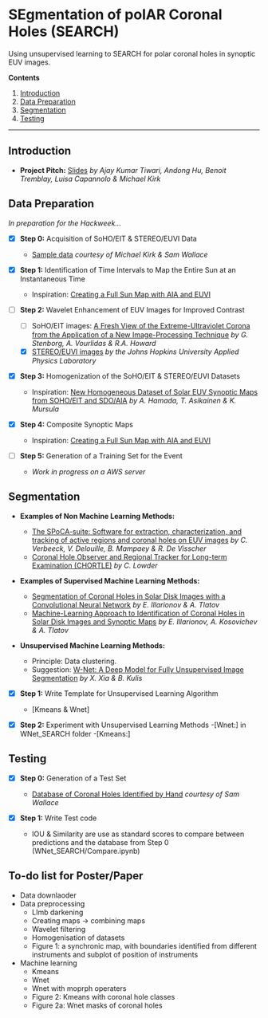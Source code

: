 # SEgmentation of polAR Coronal Holes (SEARCH)

Using unsupervised learning to SEARCH for polar coronal holes in synoptic EUV images.

__Contents__

1. [Introduction](#introduction)
2. [Data Preparation](#data-preparation)
3. [Segmentation](#segmentation)
4. [Testing](#testing)

---

## Introduction

- __Project Pitch:__ [Slides](https://docs.google.com/presentation/d/1fVU3TLTAzfbDvXf7WfI2kvGJPOjLjqk_DWkyohbk7VU/edit?usp=sharing) _by Ajay Kumar Tiwari, Andong Hu, Benoit Tremblay, Luisa Capannolo & Michael Kirk_

## Data Preparation
_In preparation for the Hackweek..._

- [x] __Step 0:__ Acquisition of SoHO/EIT & STEREO/EUVI Data
  - [Sample data](https://drive.google.com/drive/folders/1WtUW-a6fZvcFKvPwtAY-wYfHLyi1hrF5?usp=sharing) _courtesy of Michael Kirk & Sam Wallace_

- [x] __Step 1:__ Identification of Time Intervals to Map the Entire Sun at an Instantaneous Time
  - Inspiration: [Creating a Full Sun Map with AIA and EUVI](https://docs.sunpy.org/en/stable/generated/gallery/map_transformations/reprojection_aia_euvi_mosaic.html)

- [ ] __Step 2:__ Wavelet Enhancement of EUV Images for Improved Contrast
  - [ ] SoHO/EIT images: [A Fresh View of the Extreme-Ultraviolet Corona from the Application of a New Image-Processing Technique](https://ui.adsabs.harvard.edu/abs/2008ApJ...674.1201S/abstract) _by G. Stenborg, A. Vourlidas & R.A. Howard_
  - [x] [STEREO/EUVI images](http://solar.jhuapl.edu/Data-Products/EUVI-Wavelets.php) _by the Johns Hopkins University Applied Physics Laboratory_

- [x] __Step 3:__ Homogenization of the SoHO/EIT & STEREO/EUVI Datasets
  - Inspiration: [New Homogeneous Dataset of Solar EUV Synoptic Maps from SOHO/EIT and SDO/AIA](https://link.springer.com/article/10.1007/s11207-019-1563-y) _by A. Hamada, T. Asikainen & K. Mursula_

- [x] __Step 4:__ Composite Synoptic Maps
  - Inspiration: [Creating a Full Sun Map with AIA and EUVI](https://docs.sunpy.org/en/stable/generated/gallery/map_transformations/reprojection_aia_euvi_mosaic.html)

- [ ] __Step 5:__ Generation of a Training Set for the Event
    - _Work in progress on a AWS server_

## Segmentation

- __Examples of Non Machine Learning Methods:__
  - [The SPoCA-suite: Software for extraction, characterization, and tracking of active regions and coronal holes on EUV images](https://www.aanda.org/articles/aa/abs/2014/01/aa21243-13/aa21243-13.html) _by C. Verbeeck, V. Delouille, B. Mampaey & R. De Visscher_
  - [Coronal Hole Observer and Regional Tracker for Long-term Examination (CHORTLE)](https://github.com/lowderchris/CHORTLE) _by C. Lowder_

- __Examples of Supervised Machine Learning Methods:__
  - [Segmentation of Coronal Holes in Solar Disk Images with a Convolutional Neural Network](https://academic.oup.com/mnras/article-abstract/481/4/5014/5113474?redirectedFrom=fulltext) _by E. Illarionov & A. Tlatov_
  - [Machine-Learning Approach to Identification of Coronal Holes in Solar Disk Images and Synoptic Maps](https://arxiv.org/abs/2006.08529) _by E. Illarionov, A. Kosovichev & A. Tlatov_

- __Unsupervised Machine Learning Methods:__
  - Principle: Data clustering.
  - Suggestion: [W-Net: A Deep Model for Fully Unsupervised Image Segmentation](https://arxiv.org/abs/1711.08506) _by X. Xia & B. Kulis_

- [x] __Step 1:__ Write Template for Unsupervised Learning Algorithm
  - [Kmeans & Wnet]

- [x] __Step 2:__ Experiment with Unsupervised Learning Methods
  -[Wnet:] in WNet_SEARCH folder
  -[Kmeans:] 


## Testing

- [x] __Step 0:__ Generation of a Test Set
  - [Database of Coronal Holes Identified by Hand](https://drive.google.com/drive/folders/1WtUW-a6fZvcFKvPwtAY-wYfHLyi1hrF5?usp=sharing) _courtesy of Sam Wallace_

- [x] __Step 1:__ Write Test code
  - IOU & Similarity are use as standard scores to compare between predictions and the database from Step 0 (WNet_SEARCH/Compare.ipynb)


## To-do list for Poster/Paper

- Data downlaoder
- Data preprocessing
  - LImb darkening
  - Creating maps -> combining maps
  - Wavelet filtering
  - Homogenisation of datasets
  - Figure 1:  a synchronic map, with boundaries identified from different instruments and subplot of position of instruments
- Machine learning 
  - Kmeans
  - Wnet 
  - Wnet with moprph operaters
  - Figure 2: Kmeans with coronal hole classes
  - Figure 2a:  Wnet masks of coronal holes
   